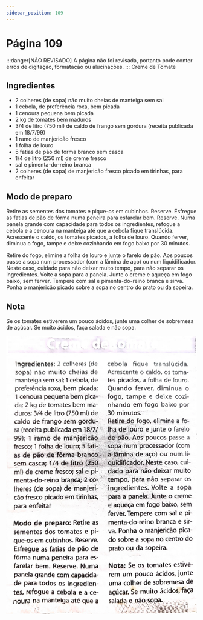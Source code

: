 ```yaml
---
sidebar_position: 109
---
```

# Página 109
:::danger[NÃO REVISADO]
A página não foi revisada, portanto pode conter erros de digitação, formatação ou alucinações.
:::
Creme de Tomate

## Ingredientes

- 2 colheres (de sopa) não muito cheias de manteiga sem sal
- 1 cebola, de preferência roxa, bem picada
- 1 cenoura pequena bem picada
- 2 kg de tomates bem maduros
- 3/4 de litro (750 ml) de caldo de frango sem gordura (receita publicada em 18/7/99)
- 1 ramo de manjericão fresco
- 1 folha de louro
- 5 fatias de pão de fôrma branco sem casca
- 1/4 de litro (250 ml) de creme fresco
- sal e pimenta-do-reino branca
- 2 colheres (de sopa) de manjericão fresco picado em tirinhas, para enfeitar

## Modo de preparo

Retire as sementes dos tomates e pique-os em cubinhos. Reserve. Esfregue as fatias de pão de fôrma numa peneira para esfarelar bem. Reserve. Numa panela grande com capacidade para todos os ingredientes, refogue a cebola e a cenoura na manteiga até que a cebola fique translúcida. Acrescente o caldo, os tomates picados, a folha de louro. Quando ferver, diminua o fogo, tampe e deixe cozinhando em fogo baixo por 30 minutos.

Retire do fogo, elimine a folha de louro e junte o farelo de pão. Aos poucos passe a sopa num processador (com a lâmina de aço) ou num liquidificador. Neste caso, cuidado para não deixar muito tempo, para não separar os ingredientes. Volte a sopa para a panela. Junte o creme e aqueça em fogo baixo, sem ferver. Tempere com sal e pimenta-do-reino branca e sirva. Ponha o manjericão picado sobre a sopa no centro do prato ou da sopeira.

## Nota

Se os tomates estiverem um pouco ácidos, junte uma colher de sobremesa de açúcar. Se muito ácidos, faça salada e não sopa.

![imagem base](./images/page_109.png)